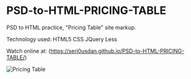 # PSD-to-HTML-PRICING-TABLE
PSD to HTML practice, "Pricing Table" site markup.

Technology used: HTML5 CSS JQuery Less

Watch online at: (https://seri0usdan.github.io/PSD-to-HTML-PRICING-TABLE/)

![Pricing Table][logo]

[logo]: https://preview.ibb.co/dXhw0z/3.jpg "Pricing Table"
